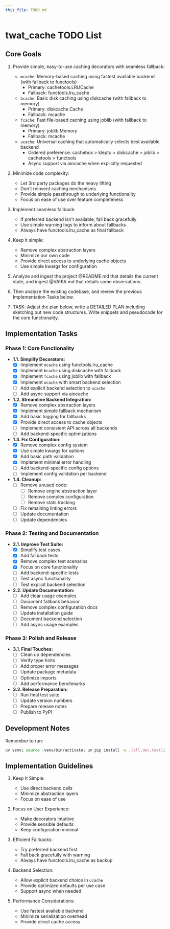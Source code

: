 ```yaml
---
this_file: TODO.md
---
```


# twat_cache TODO List

## Core Goals

1. Provide simple, easy-to-use caching decorators with seamless fallback:
   - `mcache`: Memory-based caching using fastest available backend (with fallback to functools)
     - Primary: cachetools.LRUCache
     - Fallback: functools.lru_cache
   - `bcache`: Basic disk caching using diskcache (with fallback to memory)
     - Primary: diskcache.Cache
     - Fallback: mcache
   - `fcache`: Fast file-based caching using joblib (with fallback to memory)
     - Primary: joblib.Memory
     - Fallback: mcache
   - `ucache`: Universal caching that automatically selects best available backend
     - Ordered preference: cachebox > klepto > diskcache > joblib > cachetools > functools
     - Async support via aiocache when explicitly requested

2. Minimize code complexity:
   - Let 3rd party packages do the heavy lifting
   - Don't reinvent caching mechanisms
   - Provide simple passthrough to underlying functionality
   - Focus on ease of use over feature completeness

3. Implement seamless fallback:
   - If preferred backend isn't available, fall back gracefully
   - Use simple warning logs to inform about fallbacks
   - Always have functools.lru_cache as final fallback

4. Keep it simple:
   - Remove complex abstraction layers
   - Minimize our own code
   - Provide direct access to underlying cache objects
   - Use simple kwargs for configuration

5. Analyze and ingest the project @README.md that details the current state, and ingest @VARIA.md that details some observations. 

6. Then analyze the existing codebase, and review the previous Implementation Tasks below. 

7. TASK: Adjust the plan below, write a DETAILED PLAN including sketching out new code structures. Write snippets and pseudocode for the core functionality. 

## Implementation Tasks

### Phase 1: Core Functionality

* **1.1. Simplify Decorators:**
  - [x] Implement `mcache` using functools.lru_cache
  - [x] Implement `bcache` using diskcache with fallback
  - [x] Implement `fcache` using joblib with fallback
  - [x] Implement `ucache` with smart backend selection
  - [ ] Add explicit backend selection to `ucache`
  - [ ] Add async support via aiocache

* **1.2. Streamline Backend Integration:**
  - [x] Remove complex abstraction layers
  - [x] Implement simple fallback mechanism
  - [x] Add basic logging for fallbacks
  - [x] Provide direct access to cache objects
  - [ ] Implement consistent API across all backends
  - [ ] Add backend-specific optimizations

* **1.3. Fix Configuration:**
  - [x] Remove complex config system
  - [x] Use simple kwargs for options
  - [x] Add basic path validation
  - [x] Implement minimal error handling
  - [ ] Add backend-specific config options
  - [ ] Implement config validation per backend

* **1.4. Cleanup:**
  - [ ] Remove unused code:
    - [ ] Remove engine abstraction layer
    - [ ] Remove complex configuration
    - [ ] Remove stats tracking
  - [ ] Fix remaining linting errors
  - [ ] Update documentation
  - [ ] Update dependencies

### Phase 2: Testing and Documentation

* **2.1. Improve Test Suite:**
  - [x] Simplify test cases
  - [x] Add fallback tests
  - [x] Remove complex test scenarios
  - [x] Focus on core functionality
  - [ ] Add backend-specific tests
  - [ ] Test async functionality
  - [ ] Test explicit backend selection

* **2.2. Update Documentation:**
  - [ ] Add clear usage examples
  - [ ] Document fallback behavior
  - [ ] Remove complex configuration docs
  - [ ] Update installation guide
  - [ ] Document backend selection
  - [ ] Add async usage examples

### Phase 3: Polish and Release

* **3.1. Final Touches:**
  - [ ] Clean up dependencies
  - [ ] Verify type hints
  - [ ] Add proper error messages
  - [ ] Update package metadata
  - [ ] Optimize imports
  - [ ] Add performance benchmarks

* **3.2. Release Preparation:**
  - [ ] Run final test suite
  - [ ] Update version numbers
  - [ ] Prepare release notes
  - [ ] Publish to PyPI

## Development Notes

Remember to run:
```bash
uv venv; source .venv/bin/activate; uv pip install -e .[all,dev,test]; hatch run lint:fix; hatch test;
```

## Implementation Guidelines

1. Keep It Simple:
   - Use direct backend calls
   - Minimize abstraction layers
   - Focus on ease of use

2. Focus on User Experience:
   - Make decorators intuitive
   - Provide sensible defaults
   - Keep configuration minimal

3. Efficient Fallbacks:
   - Try preferred backend first
   - Fall back gracefully with warning
   - Always have functools.lru_cache as backup

4. Backend Selection:
   - Allow explicit backend choice in `ucache`
   - Provide optimized defaults per use case
   - Support async when needed

5. Performance Considerations:
   - Use fastest available backend
   - Minimize serialization overhead
   - Provide direct cache access

